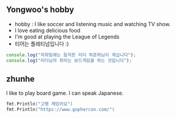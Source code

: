 
## Yongwoo's hobby
- hobby : I like soccer and listening music and watching TV show.
- I love eating delicious food 
- I'm good at playing the League of Legends
- 티어는 플레티넘입니다 :)

```javascript
console.log("저희팀에는 듬직한 리더 허준혁님이 계십니다");
console.log("리더님의 취미는 보드게임을 하는 것입니다");
```

## zhunhe

I like to play board game.
I can speak Japanese.

```go
fmt.Println("고랭 재밌어요")
fmt.Println("https://www.gophercon.com/")
```
